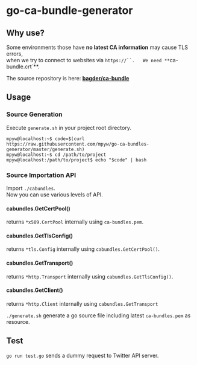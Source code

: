 # go-ca-bundle-generator

## Why use?

Some environments those have **no latest CA information** may cause TLS errors,  
when we try to connect to websites via `https://``.  
We need **`ca-bundle.crt`**.

The source repository is here: **[bagder/ca-bundle](https://github.com/bagder/ca-bundle)**

## Usage

### Source Generation

Execute `generate.sh` in your project root directory.

```ShellSession
mpyw@localhost:~$ code=$(curl https://raw.githubusercontent.com/mpyw/go-ca-bundles-generator/master/generate.sh)
mpyw@localhost:~$ cd /path/to/project
mpyw@localhost:/path/to/project$ echo "$code" | bash
```

### Source Importation API

Import `./cabundles`.  
Now you can use various levels of API.

#### cabundles.GetCertPool()

returns `*x509.CertPool` internally using `ca-bundles.pem`.

#### cabundles.GetTlsConfig()

returns `*tls.Config` internally using `cabundles.GetCertPool()`.

#### cabundles.GetTransport()

returns `*http.Transport` internally using `cabundles.GetTlsConfig()`.

#### cabundles.GetClient()

returns `*http.Client` internally using `cabundles.GetTransport`

`./generate.sh` generate a go source file including latest `ca-bundles.pem` as resource.

## Test

`go run test.go` sends a dummy request to Twitter API server.
